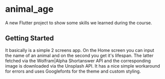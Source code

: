 # animal_age

A new Flutter project to show some skills we learned during the course.

## Getting Started

It basically is a simple 2 screens app. On the Home screen you can input the name of an animal and on the second you get it's lifespan. The latter fetched via the Wolfram|Alpha Shortanswer API and the corresponding image is downloaded via the Unsplash API. It has a nice simple workaround for errors and uses Googlefonts for the theme and custom styling. 
